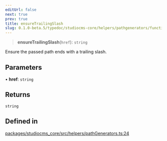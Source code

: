 ```yaml
---
editUrl: false
next: true
prev: true
title: ensureTrailingSlash
slug: 0.1.0-beta.5/typedoc/studiocms-core/helpers/pathgenerators/functions/ensuretrailingslash
---
```


> **ensureTrailingSlash**(`href`): `string`

Ensure the passed path ends with a trailing slash.

## Parameters

• **href**: `string`

## Returns

`string`

## Defined in

[packages/studiocms\_core/src/helpers/pathGenerators.ts:24](https://github.com/astrolicious/studiocms/tree/main/packages/studiocms_core/src/helpers/pathGenerators.ts#L24)
